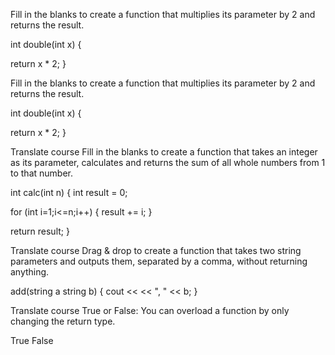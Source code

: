 Fill in the blanks to create a function that multiplies its parameter by 2 and returns the result.

int
 double(int x) {
  
return
 x
*
2;
}

Fill in the blanks to create a function that multiplies its parameter by 2 and returns the result.

int
 double(int x) {
  
return
 x
*
2;
}


Translate course
Fill in the blanks to create a function that takes an integer as its parameter, calculates and returns the sum of all whole numbers from 1 to that number.

int
 calc(int n) {
  int result = 0;
  
for
(int i=1;i<=n;i++) {
    result += i;
  }
  
return
 result;
}


Translate course
Drag & drop to create a function that takes two string parameters and outputs them, separated by a comma, without returning anything.

add(string a
string b) {
cout <<
<< ", " << b;
}


Translate course
True or False: You can overload a function by only changing the return type.

True
False
